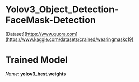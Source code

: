 # Yolov3_Object_Detection-FaceMask-Detection



[Dataset](https://www.quora.com](https://www.kaggle.com/datasets/crained/wearingmaskc19)

<h1> Trained Model </h1>
<i>Name:</i> <b> yolov3_best.weights </b>
